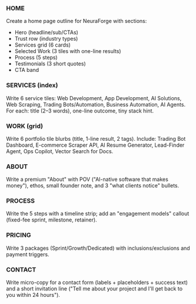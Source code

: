 ### HOME
Create a home page outline for NeuraForge with sections:
- Hero (headline/sub/CTAs)
- Trust row (industry types)
- Services grid (6 cards)
- Selected Work (3 tiles with one-line results)
- Process (5 steps)
- Testimonials (3 short quotes)
- CTA band

### SERVICES (index)
Write 6 service tiles: Web Development, App Development, AI Solutions, Web Scraping, Trading Bots/Automation, Business Automation, AI Agents.
For each: title (2–3 words), one-line outcome, tiny stack hint.

### WORK (grid)
Write 6 portfolio tile blurbs (title, 1-line result, 2 tags). Include: Trading Bot Dashboard, E-commerce Scraper API, AI Resume Generator, Lead-Finder Agent, Ops Copilot, Vector Search for Docs.

### ABOUT
Write a premium "About" with POV ("AI-native software that makes money"), ethos, small founder note, and 3 "what clients notice" bullets.

### PROCESS
Write the 5 steps with a timeline strip; add an "engagement models" callout (fixed-fee sprint, milestone, retainer).

### PRICING
Write 3 packages (Sprint/Growth/Dedicated) with inclusions/exclusions and payment triggers.

### CONTACT
Write micro-copy for a contact form (labels + placeholders + success text) and a short invitation line ("Tell me about your project and I'll get back to you within 24 hours").